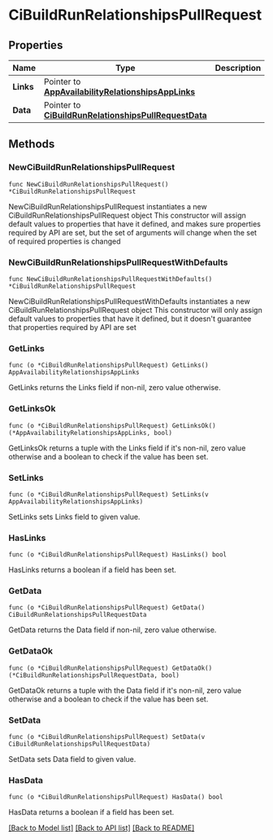 # CiBuildRunRelationshipsPullRequest

## Properties

Name | Type | Description | Notes
------------ | ------------- | ------------- | -------------
**Links** | Pointer to [**AppAvailabilityRelationshipsAppLinks**](AppAvailabilityRelationshipsAppLinks.md) |  | [optional] 
**Data** | Pointer to [**CiBuildRunRelationshipsPullRequestData**](CiBuildRunRelationshipsPullRequestData.md) |  | [optional] 

## Methods

### NewCiBuildRunRelationshipsPullRequest

`func NewCiBuildRunRelationshipsPullRequest() *CiBuildRunRelationshipsPullRequest`

NewCiBuildRunRelationshipsPullRequest instantiates a new CiBuildRunRelationshipsPullRequest object
This constructor will assign default values to properties that have it defined,
and makes sure properties required by API are set, but the set of arguments
will change when the set of required properties is changed

### NewCiBuildRunRelationshipsPullRequestWithDefaults

`func NewCiBuildRunRelationshipsPullRequestWithDefaults() *CiBuildRunRelationshipsPullRequest`

NewCiBuildRunRelationshipsPullRequestWithDefaults instantiates a new CiBuildRunRelationshipsPullRequest object
This constructor will only assign default values to properties that have it defined,
but it doesn't guarantee that properties required by API are set

### GetLinks

`func (o *CiBuildRunRelationshipsPullRequest) GetLinks() AppAvailabilityRelationshipsAppLinks`

GetLinks returns the Links field if non-nil, zero value otherwise.

### GetLinksOk

`func (o *CiBuildRunRelationshipsPullRequest) GetLinksOk() (*AppAvailabilityRelationshipsAppLinks, bool)`

GetLinksOk returns a tuple with the Links field if it's non-nil, zero value otherwise
and a boolean to check if the value has been set.

### SetLinks

`func (o *CiBuildRunRelationshipsPullRequest) SetLinks(v AppAvailabilityRelationshipsAppLinks)`

SetLinks sets Links field to given value.

### HasLinks

`func (o *CiBuildRunRelationshipsPullRequest) HasLinks() bool`

HasLinks returns a boolean if a field has been set.

### GetData

`func (o *CiBuildRunRelationshipsPullRequest) GetData() CiBuildRunRelationshipsPullRequestData`

GetData returns the Data field if non-nil, zero value otherwise.

### GetDataOk

`func (o *CiBuildRunRelationshipsPullRequest) GetDataOk() (*CiBuildRunRelationshipsPullRequestData, bool)`

GetDataOk returns a tuple with the Data field if it's non-nil, zero value otherwise
and a boolean to check if the value has been set.

### SetData

`func (o *CiBuildRunRelationshipsPullRequest) SetData(v CiBuildRunRelationshipsPullRequestData)`

SetData sets Data field to given value.

### HasData

`func (o *CiBuildRunRelationshipsPullRequest) HasData() bool`

HasData returns a boolean if a field has been set.


[[Back to Model list]](../README.md#documentation-for-models) [[Back to API list]](../README.md#documentation-for-api-endpoints) [[Back to README]](../README.md)


